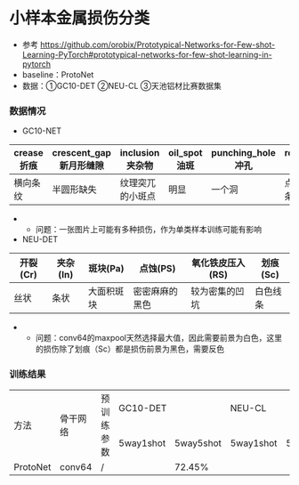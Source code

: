 # 小样本金属损伤分类
- 参考 https://github.com/orobix/Prototypical-Networks-for-Few-shot-Learning-PyTorch#prototypical-networks-for-few-shot-learning-in-pytorch
- baseline：ProtoNet
- 数据：①GC10-DET ②NEU-CL ③天池铝材比赛数据集
### 数据情况
-  GC10-NET

|  crease折痕  | crescent_gap新月形缝隙  | inclusion夹杂物  | oil_spot油斑 | punching_hole冲孔  | rolled_pit轧坑  | silk_spot丝斑  | waist_folding焊缝  | water_spot水斑  | welding_line腰部折痕  |
|  ----  | ----  |  ----  |  ----  |  ----  |  ----  |  ----  |  ----  |  ----  |  ----  |
| 横向条纹  | 半圆形缺失 | 纹理突兀的小斑点 | 明显 | 一个洞 | 点、片、条状坑 | 丝状细细的 | 不太明显 | 明显 | 一条皱纹 |

- - 问题：一张图片上可能有多种损伤，作为单类样本训练可能有影响 
- NEU-DET

|  开裂(Cr)  | 夹杂(In)  | 斑块(Pa)  | 点蚀(PS) | 氧化铁皮压入(RS)  | 划痕(Sc)  |
|  ----  | ----  |  ----  |  ----  |  ----  |  ----  |
| 丝状  | 条状 | 大面积斑块 | 密密麻麻的黑色 | 较为密集的凹坑 | 白色线条 |

- - 问题：conv64的maxpool天然选择最大值，因此需要前景为白色，这里的损伤除了划痕（Sc）都是损伤前景为黑色，需要反色
### 训练结果

<table>
   <tr>
      <td rowspan="2">方法</td>
      <td rowspan="2">骨干网络</td>
      <td rowspan="2">预训练参数</td>
      <td colspan="2">GC10-DET</td>
      <td colspan="2">NEU-CL</td>
      <td colspan="2">天池铝材表面瑕疵</td>
   </tr>
   <tr>
      <td>5way1shot</td>
      <td>5way5shot</td>
      <td>5way1shot</td>
      <td>5way5shot</td>
      <td>5way1shot</td>
      <td>5way5shot</td>
   </tr>
   <tr>
      <td>ProtoNet</td>
      <td>conv64</td>
      <td>/</td>
      <td></td>
      <td>72.45%</td>
      <td></td>
      <td></td>
      <td></td>
      <td></td>
   </tr>
</table>

